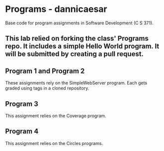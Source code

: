 # Programs - dannicaesar
Base code for program assignments in Software Development (C S 371). 

## This lab relied on forking the class' Programs repo.  It includes a simple Hello World program.  It will be submitted by creating a pull request.

## Program 1 and Program 2
These assignments rely on the SimpleWebServer program. Each gets graded using tags in a cloned repository. 

## Program 3
This assignment relies on the Coverage program. 

## Program 4
This assignment relies on the Circles programs. 
